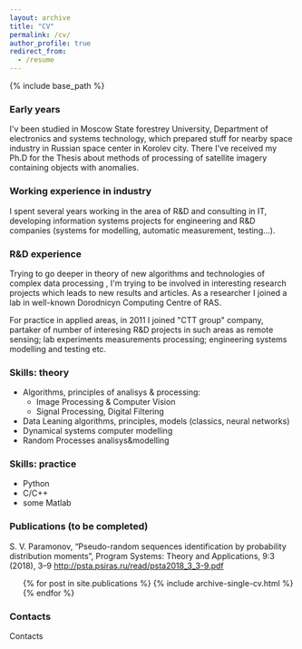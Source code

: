 ```yaml
---
layout: archive
title: "CV"
permalink: /cv/
author_profile: true
redirect_from:
  - /resume
---
```


{% include base_path %}

### Early years

I'v been studied in Moscow State forestrey University, 
Department of electronics and systems technology, 
which prepared stuff for nearby space industry in Russian space center in Korolev city.
There I've received my Ph.D for the Thesis about methods of processing of satellite imagery containing objects with anomalies.

### Working experience in industry

I spent several years working in the area of R&D and consulting in IT, developing information systems projects 
for engineering and R&D companies (systems for modelling, automatic measurement, testing...).

### R&D experience

Trying to go deeper in theory of new algorithms and technologies of complex data processing , I'm trying to be involved in interesting research projects which leads to new results and articles. As a researcher I joined a lab in well-known Dorodnicyn Computing Centre
of RAS.

For practice in applied areas, in 2011 I joined "CTT group" company, partaker of number of interesing R&D projects in such areas as remote sensing; lab experiments measurements processing; engineering systems modelling and testing etc. 
  
### Skills: theory

* Algorithms, principles of analisys & processing:
  * Image Processing & Computer Vision
  * Signal Processing, Digital Filtering
* Data Leaning algorithms, principles, models (classics, neural networks)
* Dynamical systems computer modelling
* Random Processes analisys&modelling

### Skills: practice

* Python
* C/C++ 
* some Matlab

### Publications (to be completed)

S. V. Paramonov, “Pseudo-random sequences identification by probability distribution moments”, Program Systems: Theory and Applications, 9:3 (2018), 3–9
http://psta.psiras.ru/read/psta2018_3_3-9.pdf 

  <ul>{% for post in site.publications %}
    {% include archive-single-cv.html %}
  {% endfor %}</ul>

### Contacts

Contacts
